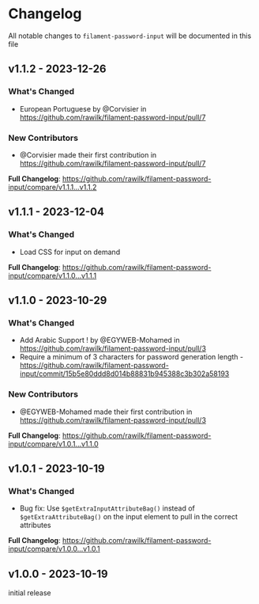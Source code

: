 # Changelog

All notable changes to `filament-password-input` will be documented in this file

## v1.1.2 - 2023-12-26

### What's Changed

-   European Portuguese by @Corvisier in https://github.com/rawilk/filament-password-input/pull/7

### New Contributors

-   @Corvisier made their first contribution in https://github.com/rawilk/filament-password-input/pull/7

**Full Changelog**: https://github.com/rawilk/filament-password-input/compare/v1.1.1...v1.1.2

## v1.1.1 - 2023-12-04

### What's Changed

-   Load CSS for input on demand

**Full Changelog**: https://github.com/rawilk/filament-password-input/compare/v1.1.0...v1.1.1

## v1.1.0 - 2023-10-29

### What's Changed

-   Add Arabic Support ! by @EGYWEB-Mohamed in https://github.com/rawilk/filament-password-input/pull/3
-   Require a minimum of 3 characters for password generation length - https://github.com/rawilk/filament-password-input/commit/15b5e80ddd8d014b88831b945388c3b302a58193

### New Contributors

-   @EGYWEB-Mohamed made their first contribution in https://github.com/rawilk/filament-password-input/pull/3

**Full Changelog**: https://github.com/rawilk/filament-password-input/compare/v1.0.1...v1.1.0

## v1.0.1 - 2023-10-19

### What's Changed

-   Bug fix: Use `$getExtraInputAttributeBag()` instead of `$getExtraAttributeBag()` on the input element to pull in the correct attributes

**Full Changelog**: https://github.com/rawilk/filament-password-input/compare/v1.0.0...v1.0.1

## v1.0.0 - 2023-10-19

initial release
